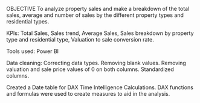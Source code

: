 OBJECTIVE
To analyze property sales and make a breakdown of the total sales, average and number of sales by the different property types and residential types.

KPIs:
Total Sales, 
Sales trend,
Average Sales,
Sales breakdown by property type and residential type, 
Valuation to sale conversion rate.

Tools used:
Power BI

Data cleaning:
Correcting data types.
Removing blank values.
Removing valuation and sale price values of 0 on both columns.
Standardized columns.


Created a Date table for DAX Time Intelligence Calculations.
DAX functions and formulas were used to create measures to aid in the analysis.
